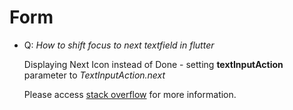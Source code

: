 # Form

* Q:  _How to shift focus to next textfield in flutter_

    Displaying Next Icon instead of Done - setting __textInputAction__ parameter to _TextInputAction.next_
    
    Please access [stack overflow](https://stackoverflow.com/questions/52150677/how-to-shift-focus-to-next-textfield-in-flutter) for more information.
